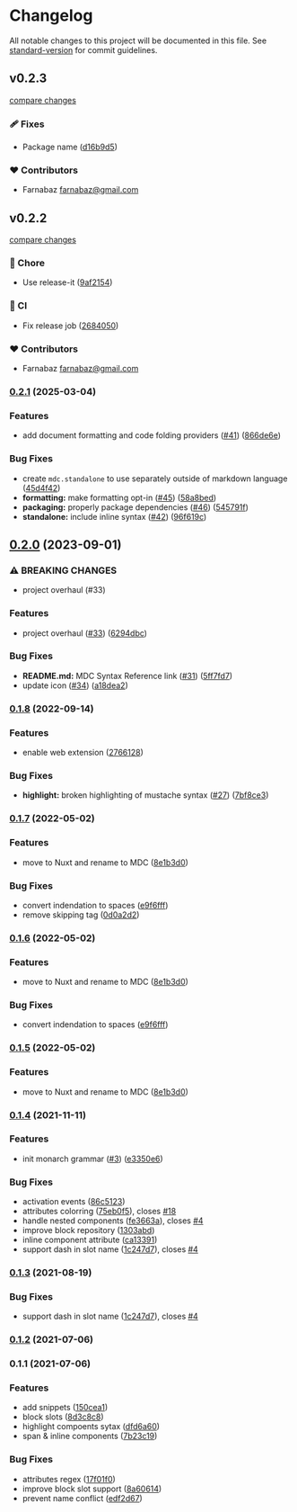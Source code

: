 # Changelog

All notable changes to this project will be documented in this file. See [standard-version](https://github.com/conventional-changelog/standard-version) for commit guidelines.

## v0.2.3

[compare changes](https://github.com/nuxtlabs/vscode-mdc/compare/v0.2.2...v0.2.3)

### 🩹 Fixes

- Package name ([d16b9d5](https://github.com/nuxtlabs/vscode-mdc/commit/d16b9d5))

### ❤️ Contributors

- Farnabaz <farnabaz@gmail.com>

## v0.2.2

[compare changes](https://github.com/nuxtlabs/vscode-mdc/compare/v0.2.1...v0.2.2)

### 🏡 Chore

- Use release-it ([9af2154](https://github.com/nuxtlabs/vscode-mdc/commit/9af2154))

### 🤖 CI

- Fix release job ([2684050](https://github.com/nuxtlabs/vscode-mdc/commit/2684050))

### ❤️ Contributors

- Farnabaz <farnabaz@gmail.com>

### [0.2.1](https://github.com/nuxtlabs/vscode-mdc/compare/v0.2.0...v0.2.1) (2025-03-04)


### Features

* add document formatting and code folding providers ([#41](https://github.com/nuxtlabs/vscode-mdc/issues/41)) ([866de6e](https://github.com/nuxtlabs/vscode-mdc/commit/866de6e93440afc6f42594610ef1d0c22b661123))


### Bug Fixes

*  create `mdc.standalone` to use separately outside of markdown language ([45d4f42](https://github.com/nuxtlabs/vscode-mdc/commit/45d4f426aa51b8d6a6b2e719ed2bc8f617bd3919))
* **formatting:** make formatting opt-in ([#45](https://github.com/nuxtlabs/vscode-mdc/issues/45)) ([58a8bed](https://github.com/nuxtlabs/vscode-mdc/commit/58a8bedde552f14e89cc48b47606e077f2ee3e02))
* **packaging:** properly package dependencies ([#46](https://github.com/nuxtlabs/vscode-mdc/issues/46)) ([545791f](https://github.com/nuxtlabs/vscode-mdc/commit/545791f11561c4ce37ab5e7e9dc5959343613686))
* **standalone:** include inline syntax ([#42](https://github.com/nuxtlabs/vscode-mdc/issues/42)) ([96f619c](https://github.com/nuxtlabs/vscode-mdc/commit/96f619ccd8df724e5bd94eb28b87e03b769a8c41))

## [0.2.0](https://github.com/nuxtlabs/vscode-mdc/compare/v0.1.8...v0.2.0) (2023-09-01)


### ⚠ BREAKING CHANGES

* project overhaul (#33)

### Features

* project overhaul ([#33](https://github.com/nuxtlabs/vscode-mdc/issues/33)) ([6294dbc](https://github.com/nuxtlabs/vscode-mdc/commit/6294dbce9706f538a521e7dccce9609e928dc3be))


### Bug Fixes

* **README.md:** MDC Syntax Reference link ([#31](https://github.com/nuxtlabs/vscode-mdc/issues/31)) ([5ff7fd7](https://github.com/nuxtlabs/vscode-mdc/commit/5ff7fd71a4e5c59b50962a1bd0ba0e50f66446d4))
* update icon ([#34](https://github.com/nuxtlabs/vscode-mdc/issues/34)) ([a18dea2](https://github.com/nuxtlabs/vscode-mdc/commit/a18dea2fb4263dff2d83866d596a7fe3573fca85))

### [0.1.8](https://github.com/nuxtlabs/vscode-mdc/compare/v0.1.7...v0.1.8) (2022-09-14)


### Features

* enable web extension ([2766128](https://github.com/nuxtlabs/vscode-mdc/commit/276612883090183f73598074e29930bc2dc8da0d))


### Bug Fixes

* **highlight:** broken highlighting of mustache syntax ([#27](https://github.com/nuxtlabs/vscode-mdc/issues/27)) ([7bf8ce3](https://github.com/nuxtlabs/vscode-mdc/commit/7bf8ce3dbda8f2d79431d80dc59c4e28b4fc745c))

### [0.1.7](https://github.com/nuxtlabs/vscode-mdc/compare/v0.1.4...v0.1.7) (2022-05-02)


### Features

* move to Nuxt and rename to MDC ([8e1b3d0](https://github.com/nuxtlabs/vscode-mdc/commit/8e1b3d04fae2883987c98c040ee5e98edfd7497f))


### Bug Fixes

* convert indendation to spaces ([e9f6fff](https://github.com/nuxtlabs/vscode-mdc/commit/e9f6fff0a2ffde4aee48850dbe1c8fb253fe9152))
* remove skipping tag ([0d0a2d2](https://github.com/nuxtlabs/vscode-mdc/commit/0d0a2d20a3d201c729a4f3f702a029809dceddd6))

### [0.1.6](https://github.com/nuxtlabs/vscode-mdc/compare/v0.1.4...v0.1.6) (2022-05-02)


### Features

* move to Nuxt and rename to MDC ([8e1b3d0](https://github.com/nuxtlabs/vscode-mdc/commit/8e1b3d04fae2883987c98c040ee5e98edfd7497f))


### Bug Fixes

* convert indendation to spaces ([e9f6fff](https://github.com/nuxtlabs/vscode-mdc/commit/e9f6fff0a2ffde4aee48850dbe1c8fb253fe9152))

### [0.1.5](https://github.com/nuxtlabs/vscode-mdc/compare/v0.1.4...v0.1.5) (2022-05-02)


### Features

* move to Nuxt and rename to MDC ([8e1b3d0](https://github.com/nuxtlabs/vscode-mdc/commit/8e1b3d04fae2883987c98c040ee5e98edfd7497f))

### [0.1.4](https://github.com/docusgen/vscode-extension/compare/v0.1.2...v0.1.4) (2021-11-11)


### Features

* init monarch grammar ([#3](https://github.com/docusgen/vscode-extension/issues/3)) ([e3350e6](https://github.com/docusgen/vscode-extension/commit/e3350e677c565daaa44aa8424dafca4d46f662ee))


### Bug Fixes

* activation events ([86c5123](https://github.com/docusgen/vscode-extension/commit/86c5123c303980f879a06b2b84f558b7dc63ce84))
* attributes colorring ([75eb0f5](https://github.com/docusgen/vscode-extension/commit/75eb0f5635ae90d144d83b18e4d5121acba50027)), closes [#18](https://github.com/docusgen/vscode-extension/issues/18)
* handle nested components ([fe3663a](https://github.com/docusgen/vscode-extension/commit/fe3663a45cc68199d6f5f9f3a6de3d491b75da71)), closes [#4](https://github.com/docusgen/vscode-extension/issues/4)
* improve block repository ([1303abd](https://github.com/docusgen/vscode-extension/commit/1303abd16342880a42a4d143a660da049c79ea6c))
* inline component attribute ([ca13391](https://github.com/docusgen/vscode-extension/commit/ca13391a6652a09ee5954573113101f96b04af68))
* support dash in slot name ([1c247d7](https://github.com/docusgen/vscode-extension/commit/1c247d701fe7139df9aaf6d92934a57b9447faf1)), closes [#4](https://github.com/docusgen/vscode-extension/issues/4)

### [0.1.3](https://github.com/docusgen/vscode-extension/compare/v0.1.2...v0.1.3) (2021-08-19)


### Bug Fixes

* support dash in slot name ([1c247d7](https://github.com/docusgen/vscode-extension/commit/1c247d701fe7139df9aaf6d92934a57b9447faf1)), closes [#4](https://github.com/docusgen/vscode-extension/issues/4)

### [0.1.2](https://github.com/docusgen/vscode-extension/compare/v0.1.1...v0.1.2) (2021-07-06)

### 0.1.1 (2021-07-06)


### Features

* add snippets ([150cea1](https://github.com/docusgen/vscode-extension/commit/150cea17170690f48ee89baab88a1934329c66a8))
* block slots ([8d3c8c8](https://github.com/docusgen/vscode-extension/commit/8d3c8c81148211866e22b9b6f60a3e89741d025f))
* highlight compoents sytax ([dfd6a60](https://github.com/docusgen/vscode-extension/commit/dfd6a608453599a2a7d05aa5ff3b636e95e90b99))
* span & inline components ([7b23c19](https://github.com/docusgen/vscode-extension/commit/7b23c199fc78a4db13450fd765048d6b432d8b0f))


### Bug Fixes

* attributes regex ([17f01f0](https://github.com/docusgen/vscode-extension/commit/17f01f0aea10c7b96a5d5114af4a31040b0f4678))
* improve block slot support ([8a60614](https://github.com/docusgen/vscode-extension/commit/8a60614600a9b0b05ca8f62693d48772eb7cedf8))
* prevent name conflict ([edf2d67](https://github.com/docusgen/vscode-extension/commit/edf2d67a25389184f0237eb9bdbadcf27ea3221b))
